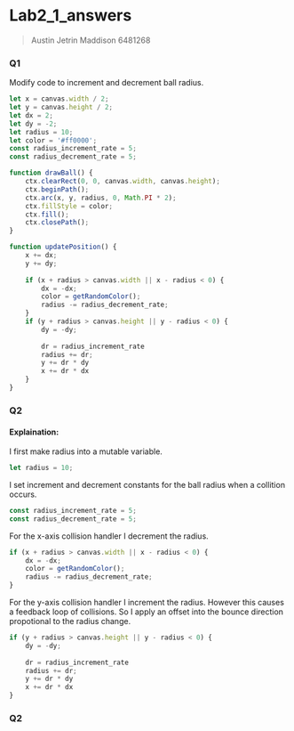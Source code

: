 # Lab2_1_answers
> Austin Jetrin Maddison 6481268

### Q1
Modify code to increment and decrement ball radius.
```js
let x = canvas.width / 2; 
let y = canvas.height / 2;
let dx = 2; 
let dy = -2; 
let radius = 10; 
let color = '#ff0000';
const radius_increment_rate = 5;
const radius_decrement_rate = 5;

function drawBall() {
    ctx.clearRect(0, 0, canvas.width, canvas.height); 
    ctx.beginPath();
    ctx.arc(x, y, radius, 0, Math.PI * 2); 
    ctx.fillStyle = color;
    ctx.fill();
    ctx.closePath();
}

function updatePosition() {
    x += dx;
    y += dy;
    
    if (x + radius > canvas.width || x - radius < 0) {
        dx = -dx; 
        color = getRandomColor(); 
        radius -= radius_decrement_rate;
    }
    if (y + radius > canvas.height || y - radius < 0) {
        dy = -dy;
        
        dr = radius_increment_rate
        radius += dr;
        y += dr * dy
        x += dr * dx
    }
}
```


### Q2
#### Explaination:

I first make radius into a mutable variable.
```js
let radius = 10; 
```

I set increment and decrement constants for the ball radius when a collition occurs.
```js
const radius_increment_rate = 5;
const radius_decrement_rate = 5;
```

For the x-axis collision handler I decrement the radius.
```js
if (x + radius > canvas.width || x - radius < 0) {
    dx = -dx; 
    color = getRandomColor(); 
    radius -= radius_decrement_rate;
} 
```

For the y-axis collision handler I increment the radius. However this causes a feedback loop of collisions. So I apply an offset into the bounce direction propotional to the radius change.
```js
if (y + radius > canvas.height || y - radius < 0) {
    dy = -dy;
    
    dr = radius_increment_rate
    radius += dr;
    y += dr * dy
    x += dr * dx
} 
```

### Q2


